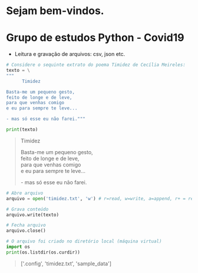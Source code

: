 # Sejam bem-vindos.

# Grupo de estudos Python - Covid19

* Leitura e gravação de arquivos: csv, json etc.

```python
# Considere o sequinte extrato do poema Timidez de Cecília Meireles:
texto = \
"""
      Timidez

Basta-me um pequeno gesto,
feito de longe e de leve,
para que venhas comigo
e eu para sempre te leve...

- mas só esse eu não farei."""

print(texto)
```
>   
>    Timidez  
>         
> Basta-me um pequeno gesto,  
> feito de longe e de leve,  
> para que venhas comigo  
> e eu para sempre te leve...  
>   
> \- mas só esse eu não farei.

```python
# Abre arquivo
arquivo = open('timidez.txt', 'w') # r=read, w=write, a=append, r+ = read and write

# Grava conteúdo
arquivo.write(texto)

# Fecha arquivo
arquivo.close()
```

```python
# O arquivo foi criado no diretório local (máquina virtual)
import os
print(os.listdir(os.curdir))
```
> ['.config', 'timidez.txt', 'sample_data']

```python

```
>

```python

```
>

```python

```
>

```python

```
>

```python

```
>

```python

```
>

```python

```
>

```python

```
>

```python

```
>

```python

```
>

```python

```
>

```python

```
>

```python

```
>

```python

```
>

```python

```
>

```python

```
>

```python

```
>

```python

```
>

```python

```
>

```python

```
>

```python

```
>

```python

```
>

```python

```
>

```python

```
>

```python

```
>

```python

```
>

```python

```
>

```python

```
>

```python

```
>

```python

```
>

```python

```
>

```python

```
>

```python

```
>
